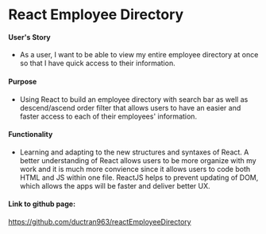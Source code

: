 # React Employee Directory

#### User's Story

* As a user, I want to be able to view my entire employee directory at once so that I have quick access to their information.

#### Purpose

* Using React to build an employee directory with search bar as well as descend/ascend order filter that allows users to have an easier and faster access to each of their employees' information.

#### Functionality

* Learning and adapting to the new structures and syntaxes of React. A better understanding of React allows users to be more organize with my work and it is much more convience since it allows users to code both HTML and JS within one file. ReactJS helps to prevent updating of DOM, which allows the apps will be faster and deliver better UX. 

#### Link to github page: 
https://github.com/ductran963/reactEmployeeDirectory




